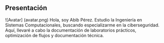 ## Presentación
![Avatar] (avatar.png)
Hola, soy Abib Pérez. Estudio la Ingeniería en Sistemas Computacionales, buscando especializarme en la ciberseguridad.
Aquí, llevaré a cabo la documentación de laboratorios prácticos, optimización de flujos y documentación técnica.
